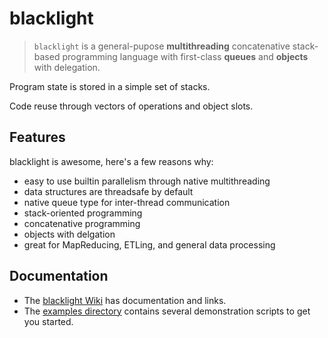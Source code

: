 blacklight
==========

> `blacklight` is a general-pupose **multithreading** concatenative stack-based programming language
with first-class **queues** and **objects** with delegation.

Program state is stored in a simple set of stacks.

Code reuse through vectors of operations and object slots.


Features
--------

blacklight is awesome, here's a few reasons why:

- easy to use builtin parallelism through native multithreading
- data structures are threadsafe by default
- native queue type for inter-thread communication
- stack-oriented programming
- concatenative programming
- objects with delgation
- great for MapReducing, ETLing, and general data processing


Documentation
-------------

- The [blacklight Wiki](https://github.com/acook/blacklight/wiki) has documentation and links.
- The [examples directory](https://github.com/acook/blacklight/tree/master/examples) contains several demonstration scripts to get you started.
